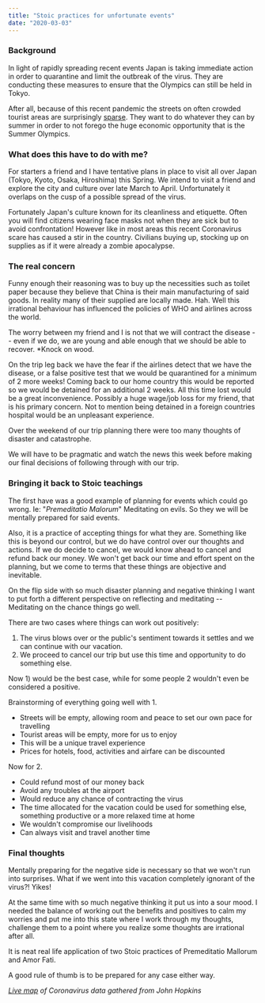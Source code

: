 ```yaml
---
title: "Stoic practices for unfortunate events"
date: "2020-03-03"
---
```


### Background

In light of rapidly spreading recent events Japan is taking immediate action in order to quarantine and limit the outbreak of the virus. They are conducting these measures to ensure that the Olympics can still be held in Tokyo.

After all, because of this recent pandemic the streets on often crowded tourist areas are surprisingly [sparse](https://www.cnn.com/2020/03/02/news/coronavirus-closures-tourist-attractions-and-events/index.html). They want to do whatever they can by summer in order to not forego the huge economic opportunity that is the Summer Olympics.

### What does this have to do with me?

For starters a friend and I have tentative plans in place to visit all over Japan (Tokyo, Kyoto, Osaka, Hiroshima) this Spring. We intend to visit a friend and explore the city and culture over late March to April. Unfortunately it overlaps on the cusp of a possible spread of the virus.

Fortunately Japan's culture known for its cleanliness and etiquette. Often you will find citizens wearing face masks not when they are sick but to avoid confrontation! However like in most areas this recent Coronavirus scare has caused a stir in the country. Civilians buying up, stocking up on supplies as if it were already a zombie apocalypse.

### The real concern

Funny enough their reasoning was to buy up the necessities such as toilet paper because they believe that China is their main manufacturing of said goods. In reality many of their supplied are locally made. Hah. Well this irrational behaviour has influenced the policies of WHO and airlines across the world.

The worry between my friend and I is not that we will contract the disease -- even if we do, we are young and able enough that we should be able to recover. \*Knock on wood.

On the trip leg back we have the fear if the airlines detect that we have the disease, or a false positive test that we would be quarantined for a minimum of 2 more weeks! Coming back to our home country this would be reported so we would be detained for an additional 2 weeks. All this time lost would be a great inconvenience. Possibly a huge wage/job loss for my friend, that is his primary concern. Not to mention being detained in a foreign countries hospital would be an unpleasant experience.

Over the weekend of our trip planning there were too many thoughts of disaster and catastrophe.

We will have to be pragmatic and watch the news this week before making our final decisions of following through with our trip.

### Bringing it back to Stoic teachings

The first have was a good example of planning for events which could go wrong. Ie: "_Premeditatio Malorum_" Meditating on evils. So they we will be mentally prepared for said events.

Also, it is a practice of accepting things for what they are. Something like this is beyond our control, but we do have control over our thoughts and actions. If we do decide to cancel, we would know ahead to cancel and refund back our money. We won't get back our time and effort spent on the planning, but we come to terms that these things are objective and inevitable.

On the flip side with so much disaster planning and negative thinking I want to put forth a different perspective on reflecting and meditating -- Meditating on the chance things go well.

There are two cases where things can work out positively:

1. The virus blows over or the public's sentiment towards it settles and we can continue with our vacation.
2. We proceed to cancel our trip but use this time and opportunity to do something else.

Now 1) would be the best case, while for some people 2 wouldn't even be considered a positive.

Brainstorming of everything going well with 1.

- Streets will be empty, allowing room and peace to set our own pace for travelling
- Tourist areas will be empty, more for us to enjoy
- This will be a unique travel experience
- Prices for hotels, food, activities and airfare can be discounted

Now for 2.

- Could refund most of our money back
- Avoid any troubles at the airport
- Would reduce any chance of contracting the virus
- The time allocated for the vacation could be used for something else, something productive or a more relaxed time at home
- We wouldn't compromise our livelihoods
- Can always visit and travel another time

### Final thoughts

Mentally preparing for the negative side is necessary so that we won't run into surprises. What if we went into this vacation completely ignorant of the virus?! Yikes!

At the same time with so much negative thinking it put us into a sour mood. I needed the balance of working out the benefits and positives to calm my worries and put me into this state where I work through my thoughts, challenge them to a point where you realize some thoughts are irrational after all.

It is neat real life application of two Stoic practices of Premeditatio Mallorum and Amor Fati.

A good rule of thumb is to be prepared for any case either way.

_[Live map](https://gisanddata.maps.arcgis.com/apps/opsdashboard/index.html#/bda7594740fd40299423467b48e9ecf6) of Coronavirus data gathered from John Hopkins_
